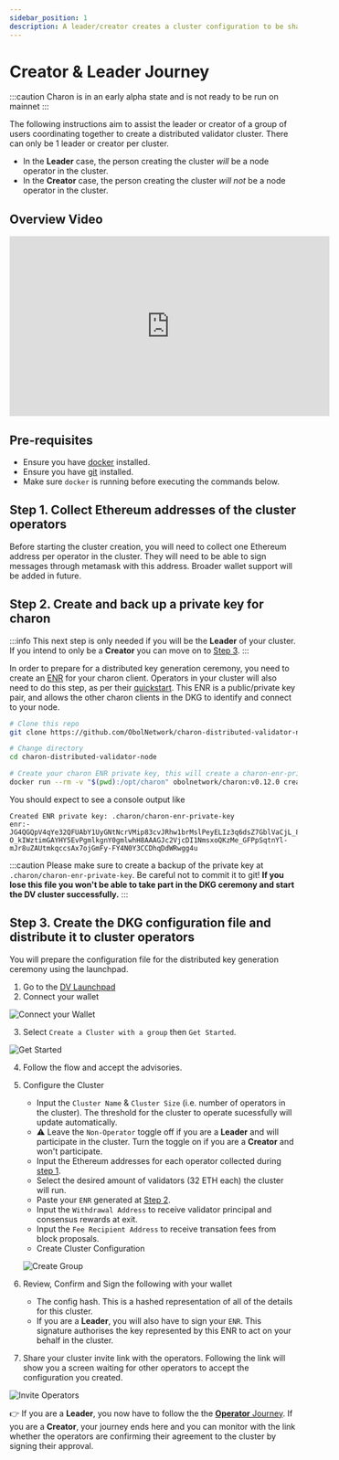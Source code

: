 ```yaml
---
sidebar_position: 1
description: A leader/creator creates a cluster configuration to be shared with operators
---
```

# Creator & Leader Journey

:::caution
Charon is in an early alpha state and is not ready to be run on mainnet
:::

The following instructions aim to assist the leader or creator of a group of users coordinating together to create a distributed validator cluster. There can only be 1 leader or creator per cluster.
  - In the **Leader** case, the person creating the cluster *will* be a node operator in the cluster. 
  - In the **Creator** case, the person creating the cluster *will not* be a node operator in the cluster.

## Overview Video

<p align="center"><iframe width="560" height="315" src="https://www.youtube.com/embed/OK6WE8te33Q" title="YouTube video player" frameborder="0" allow="accelerometer; autoplay; clipboard-write; encrypted-media; gyroscope; picture-in-picture" allowfullscreen></iframe></p>

## Pre-requisites

- Ensure you have [docker](https://docs.docker.com/engine/install/) installed.
- Ensure you have [git](https://git-scm.com/downloads) installed. 
- Make sure `docker` is running before executing the commands below.

## Step 1. Collect Ethereum addresses of the cluster operators
Before starting the cluster creation, you will need to collect one Ethereum address per operator in the cluster. They will need to be able to sign messages through metamask with this address. Broader wallet support will be added in future. 

## Step 2. Create and back up a private key for charon
:::info
This next step is only needed if you will be the **Leader** of your cluster. If you intend to only be a **Creator** you can move on to [Step 3](#step-3-create-the-dkg-configuration-file-and-distributes-it-to-cluster-operators).
:::

In order to prepare for a distributed key generation ceremony, you need to create an [ENR](docs/int/faq/errors.mdx#enrs-keys) for your charon client. Operators in your cluster will also need to do this step, as per their [quickstart](./quickstart-group-operator#step-2-create-and-back-up-a-private-key-for-charon). This ENR is a public/private key pair, and allows the other charon clients in the DKG to identify and connect to your node.

```sh
# Clone this repo
git clone https://github.com/ObolNetwork/charon-distributed-validator-node.git

# Change directory
cd charon-distributed-validator-node

# Create your charon ENR private key, this will create a charon-enr-private-key file in the .charon directory
docker run --rm -v "$(pwd):/opt/charon" obolnetwork/charon:v0.12.0 create enr
```

You should expect to see a console output like

    Created ENR private key: .charon/charon-enr-private-key
    enr:-JG4QGQpV4qYe32QFUAbY1UyGNtNcrVMip83cvJRhw1brMslPeyELIz3q6dsZ7GblVaCjL_8FKQhF6Syg-O_kIWztimGAYHY5EvPgmlkgnY0gmlwhH8AAAGJc2VjcDI1NmsxoQKzMe_GFPpSqtnYl-mJr8uZAUtmkqccsAx7ojGmFy-FY4N0Y3CCDhqDdWRwgg4u

:::caution
Please make sure to create a backup of the private key at `.charon/charon-enr-private-key`. Be careful not to commit it to git! **If you lose this file you won't be able to take part in the DKG ceremony and start the DV cluster successfully.**
:::

## Step 3. Create the DKG configuration file and distribute it to cluster operators

You will prepare the configuration file for the distributed key generation ceremony using the launchpad.

1. Go to the [DV Launchpad](https://goerli.launchpad.obol.tech) 
2. Connect your wallet

  ![Connect your Wallet](/img/Guide01.png)

3. Select `Create a Cluster with a group` then `Get Started`.

  ![Get Started](/img/Guide02.png)

4. Follow the flow and accept the advisories.
5. Configure the Cluster 
    - Input the `Cluster Name` & `Cluster Size` (i.e. number of operators in the cluster). The threshold for the cluster to operate sucessfully will update automatically.
    - ⚠️ Leave the `Non-Operator` toggle off if you are a **Leader** and will participate in the cluster. Turn the toggle on if you are a **Creator** and won't participate.
    - Input the Ethereum addresses for each operator collected during [step 1](#step-1-collect-ethereum-addresses-of-the-cluster-operators).
    - Select the desired amount of validators (32 ETH each) the cluster will run.
    - Paste your `ENR` generated at [Step 2](#step-2-create-and-back-up-a-private-key-for-charon).
    - Input the `Withdrawal Address` to receive validator principal and consensus rewards at exit.
    - Input the `Fee Recipient Address` to receive transation fees from block proposals. 
    - Create Cluster Configuration

    ![Create Group](/img/Guide03.png)

6. Review, Confirm and Sign the following with your wallet
    - The config hash. This is a hashed representation of all of the details for this cluster. 
    - If you are a **Leader**, you will also have to sign your `ENR`. This signature authorises the key represented by this ENR to act on your behalf in the cluster. 

7. Share your cluster invite link with the operators. Following the link will show you a screen waiting for other operators to accept the configuration you created.

  ![Invite Operators](/img/Guide04.png)

👉 If you are a **Leader**, you now have to follow the the [**Operator** Journey](./quickstart-group-operator). If you are a **Creator**, your journey ends here and you can monitor with the link whether the operators are confirming their agreement to the cluster by signing their approval.